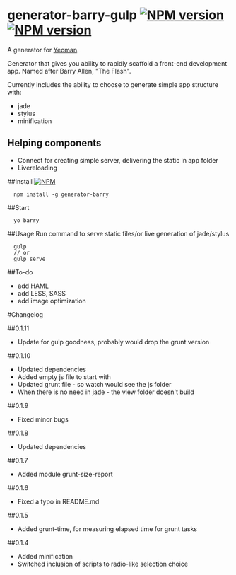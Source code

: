 # generator-barry-gulp [![NPM version](https://badge.fury.io/js/generator-barry.png)](http://badge.fury.io/js/generator-barry-gulp) [![NPM version](https://david-dm.org/dkunin/generator-barry-gulp.png)](https://david-dm.org/dkunin/generator-barry-gulp.png)

A generator for [Yeoman](http://yeoman.io).

Generator that gives you ability to rapidly scaffold a front-end development app. Named after Barry Allen, "The Flash".

Currently includes the ability to choose to generate simple app structure with:
- jade
- stylus
- minification

## Helping components
- Connect for creating simple server, delivering the static in app folder
- Livereloading

##Install 
[![NPM](https://nodei.co/npm/generator-barry.png?downloads=true)](https://nodei.co/npm/generator-barry/)

      npm install -g generator-barry

##Start 

      yo barry

##Usage 
Run command to serve static files/or live generation of jade/stylus
      
      gulp 
      // or
      gulp serve

##To-do
- add HAML
- add LESS, SASS
- add image optimization

#Changelog

##0.1.11
- Update for gulp goodness, probably would drop the grunt version

##0.1.10
- Updated dependencies
- Added empty js file to start with
- Updated grunt file - so watch would see the js folder
- When there is no need in jade - the view folder doesn't build

##0.1.9
- Fixed minor bugs

##0.1.8
- Updated dependencies

##0.1.7
- Added module grunt-size-report

##0.1.6
- Fixed a typo in README.md

##0.1.5
- Added grunt-time, for measuring elapsed time for grunt tasks

##0.1.4
- Added minification
- Switched inclusion of scripts to radio-like selection choice  